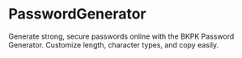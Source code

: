 # PasswordGenerator
Generate strong, secure passwords online with the BKPK Password Generator. Customize length, character types, and copy easily.
